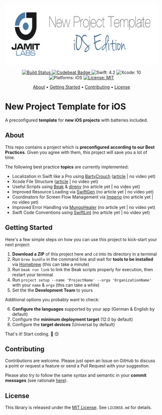 <p align="center">
  <img src="https://raw.githubusercontent.com/JamitLabs/NewProjectTemplate-iOS/stable/Logo.png"
      width=650 height=200 alt="JamitLabs New Project Template iOS Edition">
</p>

<p align="center">
    <a href="https://app.bitrise.io/app/4e0ffcbee5191b5d">
        <img src="https://app.bitrise.io/app/4e0ffcbee5191b5d/status.svg?token=wwZogTBQSMYu1j6Bjhrm4g&branch=stable" alt="Build Status">
    </a>
    <a href="https://codebeat.co/projects/github-com-jamitlabs-newprojecttemplate-ios-stable">
        <img src="https://codebeat.co/badges/bffa8416-8267-4c88-bd07-07b18575d08e" alt="Codebeat Badge">
    </a>
    <img src="https://img.shields.io/badge/Swift-4.2-FFAC45.svg" alt="Swift: 4.2">
    <img src="https://img.shields.io/badge/Xcode-10-4598FF.svg" alt="Xcode: 10">
    <img src="https://img.shields.io/badge/Platforms-iOS-FF69B4.svg" alt="Platforms: iOS">
    <a href="https://github.com/JamitLabs/NewProjectTemplate-iOS/blob/stable/LICENSE.md">
				<img src="https://img.shields.io/badge/License-MIT-lightgrey.svg" alt="License: MIT">
    </a>
</p>

<p align="center">
    <a href="#about">About</a>
  • <a href="#getting-started">Getting Started</a>
  • <a href="#contributing">Contributing</a>
  • <a href="#license">License</a>
</p>


# New Project Template for iOS

A preconfigured **template** for **new iOS projects** with batteries included.


## About

This repo contains a project which is **preconfigured according to our Best Practices**. Given you agree with them, this project will save you a lot of time.

The following best practice **topics** are currently implemented:

- Localization in Swift like a Pro using [BartyCrouch](https://github.com/Flinesoft/BartyCrouch) ([article](https://medium.com/@Dschee/localization-in-swift-like-a-pro-48164203afe2) | no video yet)
- Xcode File Structure ([article](https://www.notion.so/jamitlabs/Xcode-File-Structure-201052f68e4f4108b44894b7afeb4776) | no video yet)
- Useful Scripts using [Beak](https://github.com/yonaskolb/Beak) & [direnv](https://github.com/direnv/direnv) (no article yet | no video yet)
- Improved Resource Loading via [SwiftGen](https://github.com/SwiftGen/SwiftGen) (no article yet | no video yet)
- Coordinators for Screen Flow Management via [Imperio](https://github.com/Flinesoft/Imperio) (no article yet | no video yet)
- Improved Error Handling via [MungoHealer](https://github.com/JamitLabs/MungoHealer) (no article yet | no video yet)
- Swift Code Conventions using [SwiftLint](https://github.com/realm/SwiftLint) (no article yet | no video yet)


## Getting Started

Here's a few simple steps on how you can use this project to kick-start your next project:

1. **Download a ZIP** of this project here and `cd` into its directory in a terminal
2. Run `brew bundle` in the command line and wait for **tools to be installed** via [Homebrew](https://brew.sh/) (this can take a minute)
3. Run `beak run link` to link the Beak scripts properly for execution, then restart your terminal
4. Run `project setup --name 'ProjectName' --orga 'OrganizationName'` with your `name` & `orga` (this can take a while)
5. Set the the **Development Team** to yours

Additional options you probably want to check:

6. **Configure the languages** supported by your app (German & English by default)
7. Configure the **minimum deployment target** (12.0 by default)
8. Configure the **target devices** (Universal by default)

That's it! Start coding. 🎉 😊


## Contributing

Contributions are welcome. Please just open an Issue on GitHub to discuss a point or request a feature or send a Pull Request with your suggestion.

Please also try to follow the same syntax and semantic in your **commit messages** (see rationale [here](http://chris.beams.io/posts/git-commit/)).


## License
This library is released under the [MIT License](http://opensource.org/licenses/MIT). See `LICENSE.md` for details.
